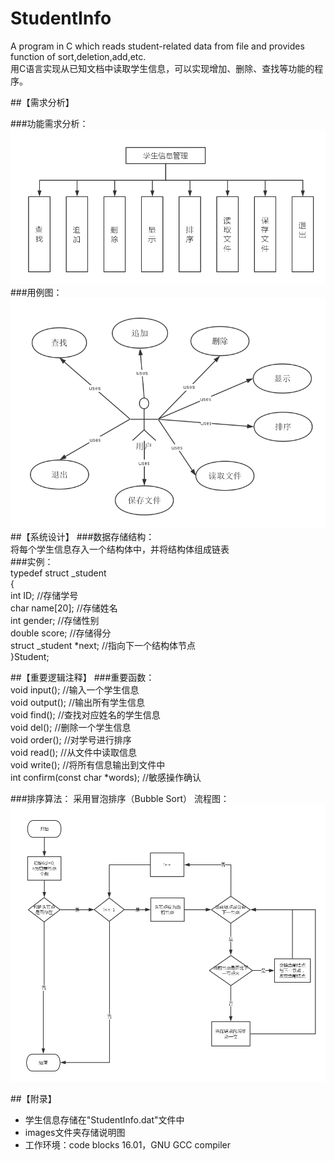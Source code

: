 # StudentInfo
A program in C which reads student-related data from file and provides function of sort,deletion,add,etc.  
用C语言实现从已知文档中读取学生信息，可以实现增加、删除、查找等功能的程序。   

##【需求分析】
 

###功能需求分析： 
![image](http://github.com/mztkenan/StudentInfo/raw/master/images/function.png) 
###用例图：  
![image](http://github.com/mztkenan/StudentInfo/raw/master/images/Use%20case.png) 
##【系统设计】
###数据存储结构：   
将每个学生信息存入一个结构体中，并将结构体组成链表  
###实例：  
typedef struct _student  
{  
	int ID;            //存储学号  
	char name[20];     //存储姓名  
	int gender;         //存储性别  
	double score;       //存储得分  
	struct _student *next; //指向下一个结构体节点  
}Student;  

##【重要逻辑注释】
###重要函数：  
void input();             //输入一个学生信息  
void output();            //输出所有学生信息  
void find();              //查找对应姓名的学生信息  
void del();               //删除一个学生信息  
void order();             //对学号进行排序  
void read();              //从文件中读取信息  
void write();              //将所有信息输出到文件中  
int confirm(const char *words);  //敏感操作确认  
 
###排序算法：
采用冒泡排序（Bubble Sort）
流程图：![image](http://github.com/mztkenan/StudentInfo/raw/master/images/BubbleSort.png) 

##【附录】
+ 学生信息存储在"StudentInfo.dat"文件中  
+ images文件夹存储说明图  
+ 工作环境：code blocks 16.01，GNU GCC compiler  
